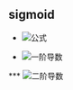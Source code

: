 sigmoid
-------

* ![公式](https://github.com/junjianhong/learning/blob/master/resource/img/sigmoid.jpg)

* ![一阶导数](https://github.com/junjianhong/learning/blob/master/resource/img/sigmod_1.jpg) 

*** ![二阶导数](https://github.com/junjianhong/learning/blob/master/resource/img/sidmoid_2.jpg)
